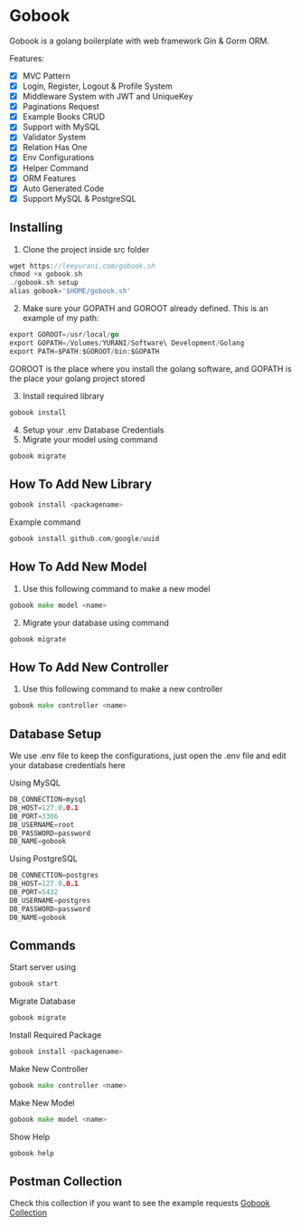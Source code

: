 # Gobook
Gobook is a golang boilerplate with web framework Gin & Gorm ORM.

Features:
- [x] MVC Pattern
- [x] Login, Register, Logout & Profile System
- [x] Middleware System with JWT and UniqueKey
- [x] Paginations Request
- [x] Example Books CRUD
- [x] Support with MySQL
- [x] Validator System
- [x] Relation Has One
- [x] Env Configurations
- [x] Helper Command
- [x] ORM Features
- [x] Auto Generated Code
- [x] Support MySQL & PostgreSQL

## Installing
1. Clone the project inside src folder
```go
wget https://leeyurani.com/gobook.sh
chmod +x gobook.sh
./gobook.sh setup
alias gobook='$HOME/gobook.sh'
```

2. Make sure your GOPATH and GOROOT already defined.
This is an example of my path:
```go
export GOROOT=/usr/local/go
export GOPATH=/Volumes/YURANI/Software\ Development/Golang
export PATH=$PATH:$GOROOT/bin:$GOPATH
```
GOROOT is the place where you install the golang software,
and GOPATH is the place your golang project stored

3. Install required library
```go
gobook install
```

4. Setup your .env Database Credentials
5. Migrate your model using command
```go
gobook migrate
```

## How To Add New Library
```go
gobook install <packagename>
```

Example command 
```go
gobook install github.com/google/uuid
```

## How To Add New Model
1. Use this following command to make a new model
```go
gobook make model <name>
```
2. Migrate your database using command
```go
gobook migrate
```

## How To Add New Controller
1. Use this following command to make a new controller
```go
gobook make controller <name>
```

## Database Setup
We use .env file to keep the configurations, just open the .env file and edit your database credentials here

Using MySQL
```go
DB_CONNECTION=mysql
DB_HOST=127.0.0.1
DB_PORT=3306
DB_USERNAME=root
DB_PASSWORD=password
DB_NAME=gobook
```

Using PostgreSQL
```go
DB_CONNECTION=postgres
DB_HOST=127.0.0.1
DB_PORT=5432
DB_USERNAME=postgres
DB_PASSWORD=password
DB_NAME=gobook
```

## Commands
Start server using
```go
gobook start
```

Migrate Database
```go
gobook migrate
```

Install Required Package
```go
gobook install <packagename>
```

Make New Controller
```go
gobook make controller <name>
```

Make New Model
```go
gobook make model <name>
```

Show Help
```go
gobook help
```

## Postman Collection
Check this collection if you want to see the example requests
[Gobook Collection](https://documenter.getpostman.com/view/3808786/SzYevFGV "Gobook Collection")